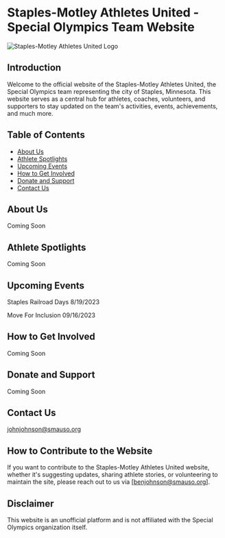 # Staples-Motley Athletes United - Special Olympics Team Website

![Staples-Motley Athletes United Logo](https://cdn.discordapp.com/attachments/1126185715865227435/1130207030276272269/TeamLogoTest.png)

## Introduction

Welcome to the official website of the Staples-Motley Athletes United, the Special Olympics team representing the city of Staples, Minnesota. This website serves as a central hub for athletes, coaches, volunteers, and supporters to stay updated on the team's activities, events, achievements, and much more.

## Table of Contents

- [About Us](#about-us)
- [Athlete Spotlights](#athlete-spotlights)
- [Upcoming Events](#upcoming-events)
- [How to Get Involved](#how-to-get-involved)
- [Donate and Support](#donate-and-support)
- [Contact Us](#contact-us)

## About Us

Coming Soon

## Athlete Spotlights

Coming Soon

## Upcoming Events

Staples Railroad Days 8/19/2023

Move For Inclusion 09/16/2023

## How to Get Involved

Coming Soon

## Donate and Support

Coming Soon

## Contact Us

johnjohnson@smauso.org

## How to Contribute to the Website

If you want to contribute to the Staples-Motley Athletes United website, whether it's suggesting updates, sharing athlete stories, or volunteering to maintain the site, please reach out to us via [benjohnson@smauso.org].

## Disclaimer

This website is an unofficial platform and is not affiliated with the Special Olympics organization itself.
